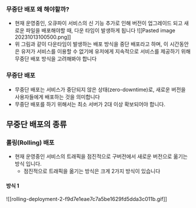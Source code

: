 
### 무중단 배포 왜 해야할까?
- 현재 운영중인, 오큐파이 서비스의 신 기능 추가로 인해 버전이 업그레이드 되고 새로운 파일을 배포해야할 때, 다운 타임이 발생하게 됩니다
![[Pasted image 20231013100500.png]]
- 위 그림과 같이 다운타임이 발생하는 배포 방식을 중단 배포라고 하며, 이 시간동안은 유저가 서비스를 이용할 수 없기에 유저에게 지속적으로 서비스를 제공하기 위해 무중단 배포 방식을 고려해봐야 합니다

### 무중단 배포
- 무중단 배포는 서비스가 중단되지 않은 상태(zero-downtime)로, 새로운 버전을 사용자들에게 배포하는 것을 의미합니다
- 무중단 배포를 하기 위해서는 최소 서버가 2대 이상 확보되어야 합니다.

## 무중단 배포의 종류

### 롤링(Rolling) 배포

- 현재 운영중인 서비스의 트래픽을 점진적으로 구버전에서 새로운 버전으로 옮기는 방식 입니다.
	- 점진적으로 트래픽을 옮기는 방식은 크게 2가지 방식이 있습니다

#### 방식 1
![[rolling-deployment-2-f9d7e1eae7c7a5be1629fd5dda3c011b.gif]]


